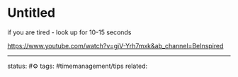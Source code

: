 # Untitled
if you are tired - look up for 10-15 seconds

https://www.youtube.com/watch?v=gjV-Yrh7mxk&ab_channel=BeInspired


---
status: #⚙️ 
tags: #timemanagement/tips
related: 

